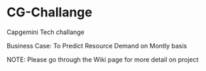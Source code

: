 # CG-Challange
Capgemini Tech challange 

Business Case:
To Predict Resource Demand on Montly basis

NOTE: Please go through the Wiki page for more detail on project

